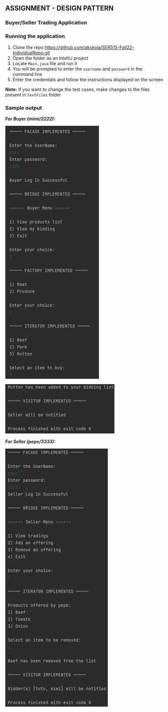 ## ASSIGNMENT - DESIGN PATTERN ##
### Buyer/Seller Trading Application ##
### Running the application ###
1. Clone the repo https://github.com/akskola/SER515-Fall22-IndividualRepo.git
2. Open the folder as an IntelliJ project
3. Locate `Main.java` file and run it
4. You will be prompted to enter the `username` and `password` in the command line
5. Enter the credentials and follow the instructions displayed on the screen

**Note:** If you want to change the test cases, make changes to the files present in `textFiles` folder

### Sample output ###
**_For Buyer (mimi/2222):_**

![img.png](img.png)

![img_1.png](img_1.png)


**_For Seller (pepe/3333):_**

![img_2.png](img_2.png)